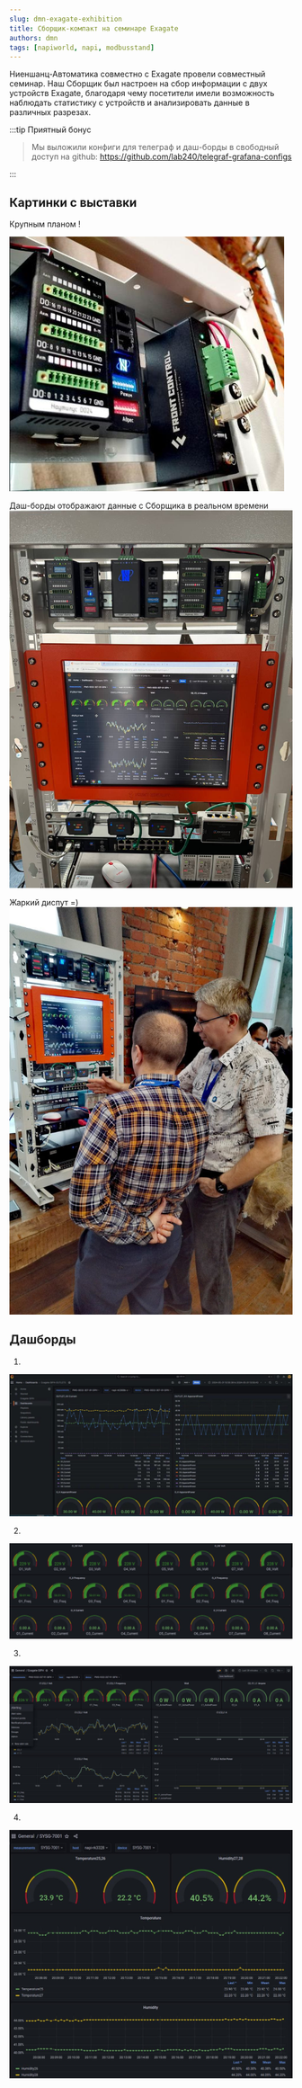 ```yaml
---
slug: dmn-exagate-exhibition
title: Сборщик-компакт на семинаре Exagate
authors: dmn
tags: [napiworld, napi, modbusstand]
---
```


 Ниеншанц-Автоматика совместно c Exagate провели совместный семинар. Наш Сборщик был настроен на сбор информации с двух устройств Exagate, благодаря чему посетители имели возможность наблюдать статистику с устройств и анализировать данные в различных разрезах.

:::tip Приятный бонус

>Мы выложили конфиги для телеграф и даш-борды в свободный доступ на github: https://github.com/lab240/telegraf-grafana-configs

:::

<!--truncate-->

## Картинки с выставки 

Крупным планом !

![Сборщик-компакт крупным планом](img/front-2024-06-13_16-44.jpg)

Даш-борды отображают данные с Сборщика в реальном времени
![Дашборды в реальном времени](img/photo_2024-06-13_16-42-01.jpg)

Жаркий диспут =)
![Обсуждение на выставке](img/photo_2024-06-13_16-41-46.jpg)


## Дашборды
1.
![Дашборд 1 мониторинга устройств](img/dashb/image_2024-05-31_16-36-06.png)

2.
![Дашборд 2 в интерфейсе Grafana](img/dashb/photo_2024-05-30_22-48-42.jpg)

3.
![Дашборд 3 с графиками данных](img/dashb/image_2024-05-30_20-16-27.png)

4.
![Дашборд 4 с аналитикой](img/dashb/image_2024-05-29_20-22-31.png)